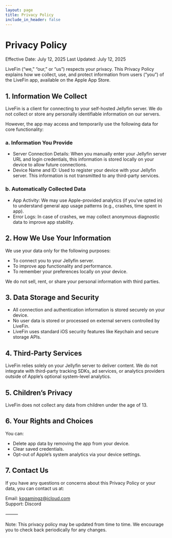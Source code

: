 ```yaml
---
layout: page
title: Privacy Policy
include_in_header: false
---
```


# Privacy Policy

Effective Date: July 12, 2025
Last Updated: July 12, 2025

LiveFin (“we,” “our,” or “us”) respects your privacy. This Privacy Policy explains how we collect, use, and protect information from users (“you”) of the LiveFin app, available on the Apple App Store.

## 1. Information We Collect

LiveFin is a client for connecting to your self-hosted Jellyfin server. We do not collect or store any personally identifiable information on our servers.

However, the app may access and temporarily use the following data for core functionality:

### a. Information You Provide
- Server Connection Details: When you manually enter your Jellyfin server URL and login credentials, this information is stored locally on your device to allow future connections.
- Device Name and ID: Used to register your device with your Jellyfin server. This information is not transmitted to any third-party services.

### b. Automatically Collected Data
- App Activity: We may use Apple-provided analytics (if you’ve opted in) to understand general app usage patterns (e.g., crashes, time spent in app).
- Error Logs: In case of crashes, we may collect anonymous diagnostic data to improve app stability.

## 2. How We Use Your Information

We use your data only for the following purposes:
- To connect you to your Jellyfin server.
- To improve app functionality and performance.
- To remember your preferences locally on your device.

We do not sell, rent, or share your personal information with third parties.

## 3. Data Storage and Security
- All connection and authentication information is stored securely on your device.
- No user data is stored or processed on external servers controlled by LiveFin.
- LiveFin uses standard iOS security features like Keychain and secure storage APIs.

## 4. Third-Party Services

LiveFin relies solely on your Jellyfin server to deliver content. We do not integrate with third-party tracking SDKs, ad services, or analytics providers outside of Apple’s optional system-level analytics.

## 5. Children’s Privacy

LiveFin does not collect any data from children under the age of 13. 

## 6. Your Rights and Choices

You can:
- Delete app data by removing the app from your device.
- Clear saved credentials.
- Opt-out of Apple’s system analytics via your device settings.

## 7. Contact Us

If you have any questions or concerns about this Privacy Policy or your data, you can contact us at:

Email: kpgamingz@icloud.com <br>
Support: Discord

⸻

Note: This privacy policy may be updated from time to time. We encourage you to check back periodically for any changes.

